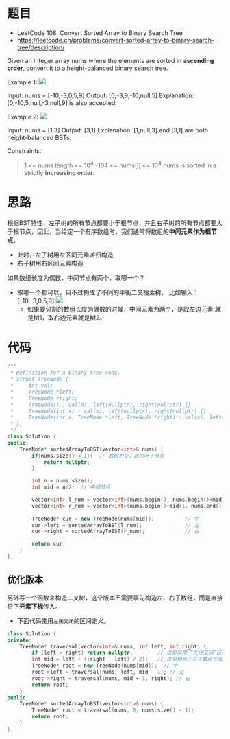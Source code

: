 # 题目
- LeetCode 108. Convert Sorted Array to Binary Search Tree
- https://leetcode.cn/problems/convert-sorted-array-to-binary-search-tree/description/

Given an integer array nums where the elements are sorted in **ascending order**, convert it to a 
height-balanced
 binary search tree.

 

Example 1:
![](https://assets.leetcode.com/uploads/2021/02/18/btree1.jpg)

Input: nums = [-10,-3,0,5,9]
Output: [0,-3,9,-10,null,5]
Explanation: [0,-10,5,null,-3,null,9] is also accepted:

Example 2:
![](https://assets.leetcode.com/uploads/2021/02/18/btree2.jpg)

Input: nums = [1,3]
Output: [3,1]
Explanation: [1,null,3] and [3,1] are both height-balanced BSTs.


Constraints:

>1 <= nums.length <= $10^4$
-104 <= nums[i] <= $10^4$
nums is sorted in a strictly **increasing order**.



# 思路
根据BST特性，左子树的所有节点都要小于根节点，并且右子树的所有节点都要大于根节点，因此，当给定一个有序数组时，我们通常将数组的**中间元素作为根节点**。
- 此时，左子树用左区间元素递归构造
- 右子树用右区间元素构造

如果数组长度为偶数，中间节点有两个，取哪一个？
- 取哪一个都可以，只不过构成了不同的平衡二叉搜索树。 比如输入：[-10,-3,0,5,9]
![](https://code-thinking.cdn.bcebos.com/pics/108.%E5%B0%86%E6%9C%89%E5%BA%8F%E6%95%B0%E7%BB%84%E8%BD%AC%E6%8D%A2%E4%B8%BA%E4%BA%8C%E5%8F%89%E6%90%9C%E7%B4%A2%E6%A0%91.png)
  - 如果要分割的数组长度为偶数的时候，中间元素为两个，是取左边元素 就是树1，取右边元素就是树2。


# 代码
```cpp
/**
 * Definition for a binary tree node.
 * struct TreeNode {
 *     int val;
 *     TreeNode *left;
 *     TreeNode *right;
 *     TreeNode() : val(0), left(nullptr), right(nullptr) {}
 *     TreeNode(int x) : val(x), left(nullptr), right(nullptr) {}
 *     TreeNode(int x, TreeNode *left, TreeNode *right) : val(x), left(left), right(right) {}
 * };
 */
class Solution {
public:
    TreeNode* sortedArrayToBST(vector<int>& nums) {
        if(nums.size() < 1){  // 数组为空，此为叶子节点
            return nullptr;
        }

        int n = nums.size();
        int mid = n/2;  // 中间节点

        vector<int> l_num = vector<int>(nums.begin(), nums.begin()+mid);
        vector<int> r_num = vector<int>(nums.begin()+mid+1, nums.end());
        
        TreeNode* cur = new TreeNode(nums[mid]);          // 中
        cur->left = sortedArrayToBST(l_num);              // 左
        cur->right = sortedArrayToBST(r_num);             // 右

        return cur;
    }
};

```

## 优化版本
另外写一个函数来构造二叉树，这个版本不需要事先构造左、右子数组，而是直接将下**元素下标**传入。
- 下面代码使用`左闭又闭`的区间定义。

```cpp
class Solution {
private:
    TreeNode* traversal(vector<int>& nums, int left, int right) {
        if (left > right) return nullptr;        // 这里采用 “左闭又闭”区间，所以 left > right 时就是空数组了
        int mid = left + ((right - left) / 2);   // 这里相当于在子数组长度为偶数个时，取靠左侧的元素（前面思路分析中的树1）
        TreeNode* root = new TreeNode(nums[mid]);  // 中
        root->left = traversal(nums, left, mid - 1); // 左
        root->right = traversal(nums, mid + 1, right); // 右
        return root;
    }
public:
    TreeNode* sortedArrayToBST(vector<int>& nums) {
        TreeNode* root = traversal(nums, 0, nums.size() - 1);
        return root;
    }
};

```


